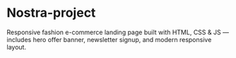 # Nostra-project
Responsive fashion e-commerce landing page built with HTML, CSS &amp; JS — includes hero offer banner, newsletter signup, and modern responsive layout.
